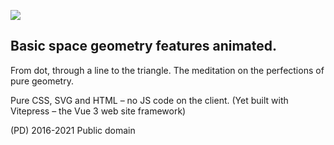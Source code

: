 ![](https://raw.githubusercontent.com/davay42/axioma.center/master/public/logo/contour-low_animated.svg)

## Basic space geometry features animated.

From dot, through a line to the triangle. The meditation on the perfections of pure geometry.

Pure CSS, SVG and HTML – no JS code on the client. (Yet built with Vitepress – the Vue 3 web site framework)

(PD) 2016-2021 Public domain